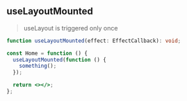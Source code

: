 ## useLayoutMounted

> useLayout is triggered only once

```typescript
function useLayoutMounted(effect: EffectCallback): void;
```

```jsx
const Home = function () {
  useLayoutMounted(function () {
    something();
  });

  return <></>;
};
```
